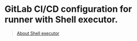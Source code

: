 # GitLab CI/CD configuration for runner with Shell executor.  
> [About Shell executor](https://docs.gitlab.com/runner/executors/shell.html)  